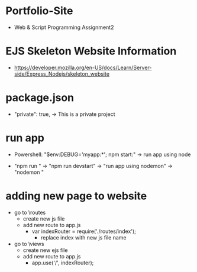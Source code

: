 # Portfolio-Site
- Web &amp; Script Programming Assignment2




# EJS Skeleton Website Information
- https://developer.mozilla.org/en-US/docs/Learn/Server-side/Express_Nodejs/skeleton_website

# package.json
- "private": true, -> This is a private project

# run app
- Powershell: "$env:DEBUG='myapp:*'; npm start:" -> run app using node

- "npm run <scriptname>" -> "npm run devstart" -> "run app using nodemon" -> "nodemon <filename>"

# adding new page to website
- go to \routes
    - create new js file
    - add new route to app.js
        - var indexRouter = require('./routes/index');
            - replace index with new js file name
- go to \views
    - create new ejs file
    - add new route to app.js
        - app.use('/', indexRouter);
